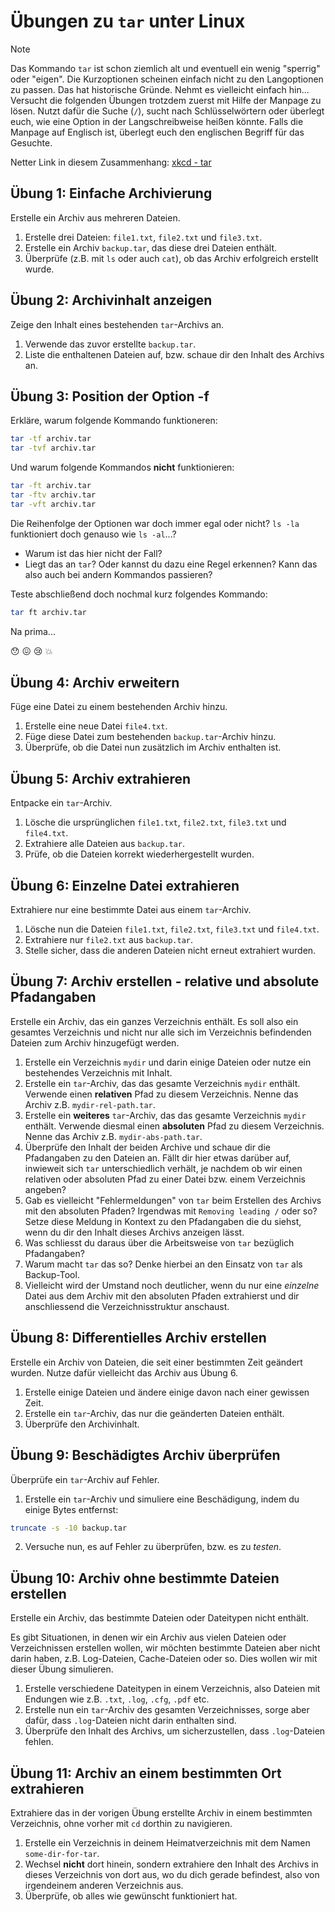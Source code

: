 # Übungen zu `tar` unter Linux

>[!NOTE]
> Das Kommando `tar` ist schon ziemlich alt und eventuell ein wenig "sperrig" oder "eigen". Die Kurzoptionen scheinen einfach nicht zu den Langoptionen zu passen. Das hat historische Gründe. Nehmt es vielleicht einfach hin...
> Versucht die folgenden Übungen trotzdem zuerst mit Hilfe der Manpage zu lösen. Nutzt dafür die Suche (`/`), sucht nach Schlüsselwörtern oder überlegt euch, wie eine Option in der Langschreibweise heißen könnte. Falls die Manpage auf Englisch ist, überlegt euch den englischen Begriff für das Gesuchte.

Netter Link in diesem Zusammenhang: [xkcd - tar](https://xkcd.com/1168/)

## Übung 1: Einfache Archivierung
Erstelle ein Archiv aus mehreren Dateien.

1. Erstelle drei Dateien: `file1.txt`, `file2.txt` und `file3.txt`.
2. Erstelle ein Archiv `backup.tar`, das diese drei Dateien enthält.
3. Überprüfe (z.B. mit `ls` oder auch `cat`), ob das Archiv erfolgreich erstellt wurde.

## Übung 2: Archivinhalt anzeigen
Zeige den Inhalt eines bestehenden `tar`-Archivs an.

1. Verwende das zuvor erstellte `backup.tar`.
2. Liste die enthaltenen Dateien auf, bzw. schaue dir den Inhalt des Archivs an.

## Übung 3: Position der Option -f

Erkläre, warum folgende Kommando funktioneren:
```bash
tar -tf archiv.tar
tar -tvf archiv.tar
```
Und warum folgende Kommandos **nicht** funktionieren:
```bash
tar -ft archiv.tar
tar -ftv archiv.tar
tar -vft archiv.tar
```
Die Reihenfolge der Optionen war doch immer egal oder nicht? `ls -la` funktioniert doch genauso wie `ls -al`...? 

- Warum ist das hier nicht der Fall? 
- Liegt das an `tar`? Oder kannst du dazu eine Regel erkennen? Kann das also auch bei andern Kommandos passieren?

Teste abschließend doch nochmal kurz folgendes Kommando:
```bash
tar ft archiv.tar
```
Na prima...

:hushed: :confounded: :cry: :boom:

## Übung 4: Archiv erweitern
Füge eine Datei zu einem bestehenden Archiv hinzu.

1. Erstelle eine neue Datei `file4.txt`.
2. Füge diese Datei zum bestehenden `backup.tar`-Archiv hinzu.
3. Überprüfe, ob die Datei nun zusätzlich im Archiv enthalten ist.

## Übung 5: Archiv extrahieren
Entpacke ein `tar`-Archiv.

1. Lösche die ursprünglichen `file1.txt`, `file2.txt`, `file3.txt` und `file4.txt`.
2. Extrahiere alle Dateien aus `backup.tar`.
3. Prüfe, ob die Dateien korrekt wiederhergestellt wurden.

## Übung 6: Einzelne Datei extrahieren
Extrahiere nur eine bestimmte Datei aus einem `tar`-Archiv.

1. Lösche nun die Dateien `file1.txt`, `file2.txt`, `file3.txt` und `file4.txt`.
2. Extrahiere nur `file2.txt` aus `backup.tar`.
3. Stelle sicher, dass die anderen Dateien nicht erneut extrahiert wurden.

## Übung 7: Archiv erstellen - relative und absolute Pfadangaben
Erstelle ein Archiv, das ein ganzes Verzeichnis enthält. Es soll also ein gesamtes Verzeichnis und nicht nur alle sich im Verzeichnis befindenden Dateien zum Archiv hinzugefügt werden.

1. Erstelle ein Verzeichnis `mydir` und darin einige Dateien oder nutze ein bestehendes Verzeichnis mit Inhalt.
2. Erstelle ein `tar`-Archiv, das das gesamte Verzeichnis `mydir` enthält. Verwende einen **relativen** Pfad zu diesem Verzeichnis. Nenne das Archiv z.B. `mydir-rel-path.tar`.
2. Erstelle ein **weiteres** `tar`-Archiv, das das gesamte Verzeichnis `mydir` enthält. Verwende diesmal einen **absoluten** Pfad zu diesem Verzeichnis. Nenne das Archiv z.B. `mydir-abs-path.tar`.
3. Überprüfe den Inhalt der beiden Archive und schaue dir die Pfadangaben zu den Dateien an. Fällt dir hier etwas darüber auf, inwieweit sich `tar` unterschiedlich verhält, je nachdem ob wir einen relativen oder absoluten Pfad zu einer Datei bzw. einem Verzeichnis angeben?
4. Gab es vielleicht "Fehlermeldungen" von `tar` beim Erstellen des Archivs mit den absoluten Pfaden? Irgendwas mit `Removing leading /` oder so? Setze diese Meldung in Kontext zu den Pfadangaben die du siehst, wenn du dir den Inhalt dieses Archivs anzeigen lässt.
5. Was schliesst du daraus über die Arbeitsweise von `tar` bezüglich Pfadangaben? 
6. Warum macht `tar` das so? Denke hierbei an den Einsatz von `tar` als Backup-Tool.
7. Vielleicht wird der Umstand noch deutlicher, wenn du nur eine *einzelne* Datei aus dem Archiv mit den absoluten Pfaden extrahierst und dir anschliessend die Verzeichnisstruktur anschaust.

## Übung 8: Differentielles Archiv erstellen
Erstelle ein Archiv von Dateien, die seit einer bestimmten Zeit geändert wurden. Nutze dafür vielleicht das Archiv aus Übung 6.

1. Erstelle einige Dateien und ändere einige davon nach einer gewissen Zeit.
2. Erstelle ein `tar`-Archiv, das nur die geänderten Dateien enthält.
3. Überprüfe den Archivinhalt.

## Übung 9: Beschädigtes Archiv überprüfen
Überprüfe ein `tar`-Archiv auf Fehler.

1. Erstelle ein `tar`-Archiv und simuliere eine Beschädigung, indem du einige Bytes entfernst:
```sh
truncate -s -10 backup.tar
```
2. Versuche nun, es auf Fehler zu überprüfen, bzw. es zu *testen*.

## Übung 10: Archiv ohne bestimmte Dateien erstellen
Erstelle ein Archiv, das bestimmte Dateien oder Dateitypen nicht enthält. 

Es gibt Situationen, in denen wir ein Archiv aus vielen Dateien oder Verzeichnissen erstellen wollen, wir möchten bestimmte Dateien aber nicht darin haben, z.B. Log-Dateien, Cache-Dateien oder so. Dies wollen wir mit dieser Übung simulieren.

1. Erstelle verschiedene Dateitypen in einem Verzeichnis, also Dateien mit Endungen wie z.B. `.txt`, `.log`, `.cfg`, `.pdf` etc.
2. Erstelle nun ein `tar`-Archiv des gesamten Verzeichnisses, sorge aber dafür, dass `.log`-Dateien nicht darin enthalten sind.
3. Überprüfe den Inhalt des Archivs, um sicherzustellen, dass `.log`-Dateien fehlen.

## Übung 11: Archiv an einem bestimmten Ort extrahieren
Extrahiere das in der vorigen Übung erstellte Archiv in einem bestimmten Verzeichnis, ohne vorher mit `cd` dorthin zu navigieren.

1. Erstelle ein Verzeichnis in deinem Heimatverzeichnis mit dem Namen `some-dir-for-tar`.
2. Wechsel **nicht** dort hinein, sondern extrahiere den Inhalt des Archivs in dieses Verzeichnis von dort aus, wo du dich gerade befindest, also von irgendeinem anderen Verzeichnis aus.
3. Überprüfe, ob alles wie gewünscht funktioniert hat.
